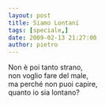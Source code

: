 ```yaml
---
layout: post
title: Siamo Lontani
tags: [speciale,]
date: 2009-02-13 21:27:00
author: pietro
---
```

Non è poi tanto strano,<br/>non voglio fare del male,<br/>ma perché non puoi capire,<br/>quanto io sia lontano?
